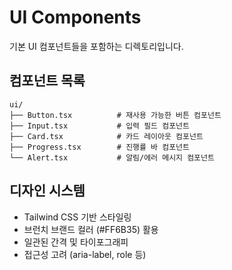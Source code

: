 # UI Components

기본 UI 컴포넌트들을 포함하는 디렉토리입니다.

## 컴포넌트 목록

```
ui/
├── Button.tsx          # 재사용 가능한 버튼 컴포넌트
├── Input.tsx           # 입력 필드 컴포넌트
├── Card.tsx            # 카드 레이아웃 컴포넌트
├── Progress.tsx        # 진행률 바 컴포넌트
└── Alert.tsx           # 알림/에러 메시지 컴포넌트
```

## 디자인 시스템

- Tailwind CSS 기반 스타일링
- 브런치 브랜드 컬러 (#FF6B35) 활용
- 일관된 간격 및 타이포그래피
- 접근성 고려 (aria-label, role 등)
